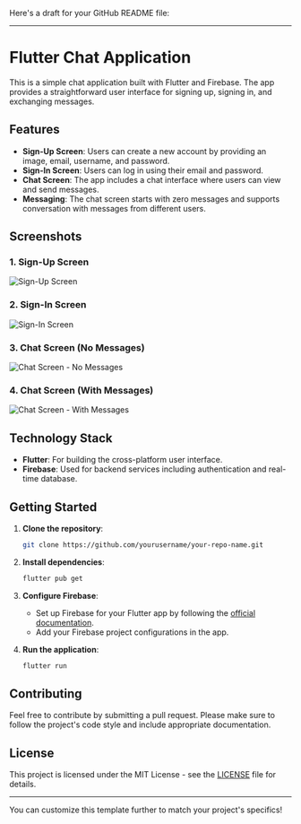 Here's a draft for your GitHub README file:

---

# Flutter Chat Application

This is a simple chat application built with Flutter and Firebase. The app provides a straightforward user interface for signing up, signing in, and exchanging messages.

## Features

- **Sign-Up Screen**: Users can create a new account by providing an image, email, username, and password.
- **Sign-In Screen**: Users can log in using their email and password.
- **Chat Screen**: The app includes a chat interface where users can view and send messages.
- **Messaging**: The chat screen starts with zero messages and supports conversation with messages from different users.

## Screenshots

### 1. Sign-Up Screen
![Sign-Up Screen](app_screens/signup_screen.jpg)

### 2. Sign-In Screen
![Sign-In Screen](app_screens/signin_screen.jpg)

### 3. Chat Screen (No Messages)
![Chat Screen - No Messages](app_screens/chat_screen_no_message.jpg)

### 4. Chat Screen (With Messages)
![Chat Screen - With Messages](app_screens/chat_screen_messages.jpg)


## Technology Stack

- **Flutter**: For building the cross-platform user interface.
- **Firebase**: Used for backend services including authentication and real-time database.

## Getting Started

1. **Clone the repository**:
    ```bash
    git clone https://github.com/yourusername/your-repo-name.git
    ```

2. **Install dependencies**:
    ```bash
    flutter pub get
    ```

3. **Configure Firebase**:
    - Set up Firebase for your Flutter app by following the [official documentation](https://firebase.flutter.dev/docs/overview).
    - Add your Firebase project configurations in the app.

4. **Run the application**:
    ```bash
    flutter run
    ```

## Contributing

Feel free to contribute by submitting a pull request. Please make sure to follow the project's code style and include appropriate documentation.

## License

This project is licensed under the MIT License - see the [LICENSE](LICENSE) file for details.

---

You can customize this template further to match your project's specifics!